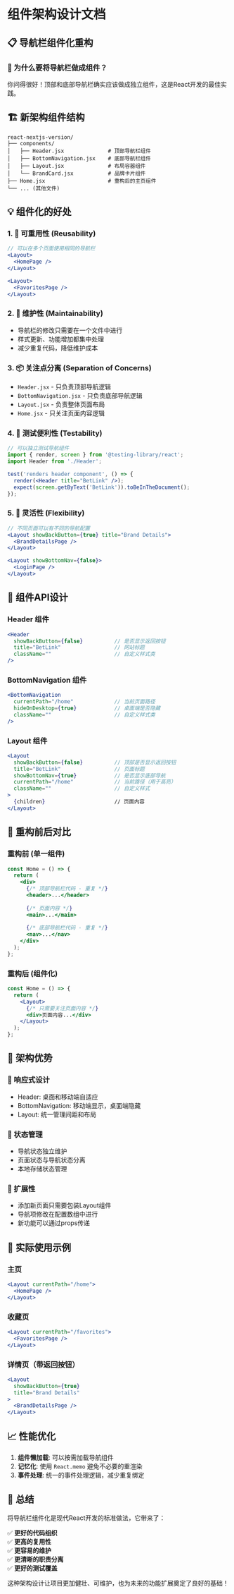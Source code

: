 # 组件架构设计文档

## 📋 导航栏组件化重构

### 🎯 为什么要将导航栏做成组件？

你问得很好！顶部和底部导航栏确实应该做成独立组件，这是React开发的最佳实践。

## 🏗️ 新架构组件结构

```
react-nextjs-version/
├── components/
│   ├── Header.jsx              # 顶部导航栏组件
│   ├── BottomNavigation.jsx    # 底部导航栏组件  
│   ├── Layout.jsx              # 布局容器组件
│   └── BrandCard.jsx           # 品牌卡片组件
├── Home.jsx                    # 重构后的主页组件
└── ... (其他文件)
```

## 💡 组件化的好处

### 1. 🔄 **可重用性 (Reusability)**
```jsx
// 可以在多个页面使用相同的导航栏
<Layout>
  <HomePage />
</Layout>

<Layout>
  <FavoritesPage />
</Layout>
```

### 2. 🔧 **维护性 (Maintainability)**
- 导航栏的修改只需要在一个文件中进行
- 样式更新、功能增加都集中处理
- 减少重复代码，降低维护成本

### 3. 📦 **关注点分离 (Separation of Concerns)**
- `Header.jsx` - 只负责顶部导航逻辑
- `BottomNavigation.jsx` - 只负责底部导航逻辑
- `Layout.jsx` - 负责整体页面布局
- `Home.jsx` - 只关注页面内容逻辑

### 4. 🧪 **测试便利性 (Testability)**
```jsx
// 可以独立测试导航组件
import { render, screen } from '@testing-library/react';
import Header from './Header';

test('renders header component', () => {
  render(<Header title="BetLink" />);
  expect(screen.getByText('BetLink')).toBeInTheDocument();
});
```

### 5. 🎨 **灵活性 (Flexibility)**
```jsx
// 不同页面可以有不同的导航配置
<Layout showBackButton={true} title="Brand Details">
  <BrandDetailsPage />
</Layout>

<Layout showBottomNav={false}>
  <LoginPage />
</Layout>
```

## 🔧 组件API设计

### Header 组件
```jsx
<Header 
  showBackButton={false}          // 是否显示返回按钮
  title="BetLink"                 // 网站标题
  className=""                    // 自定义样式类
/>
```

### BottomNavigation 组件
```jsx
<BottomNavigation 
  currentPath="/home"             // 当前页面路径
  hideOnDesktop={true}            // 桌面端是否隐藏
  className=""                    // 自定义样式类
/>
```

### Layout 组件
```jsx
<Layout 
  showBackButton={false}          // 顶部是否显示返回按钮
  title="BetLink"                 // 页面标题
  showBottomNav={true}            // 是否显示底部导航
  currentPath="/home"             // 当前路径（用于高亮）
  className=""                    // 自定义样式
>
  {children}                      // 页面内容
</Layout>
```

## 🔄 重构前后对比

### 重构前 (单一组件)
```jsx
const Home = () => {
  return (
    <div>
      {/* 顶部导航栏代码 - 重复 */}
      <header>...</header>
      
      {/* 页面内容 */}
      <main>...</main>
      
      {/* 底部导航栏代码 - 重复 */}
      <nav>...</nav>
    </div>
  );
};
```

### 重构后 (组件化)
```jsx
const Home = () => {
  return (
    <Layout>
      {/* 只需要关注页面内容 */}
      <div>页面内容...</div>
    </Layout>
  );
};
```

## 🚀 架构优势

### 📱 响应式设计
- Header: 桌面和移动端自适应
- BottomNavigation: 移动端显示，桌面端隐藏
- Layout: 统一管理间距和布局

### 🎯 状态管理
- 导航状态独立维护
- 页面状态与导航状态分离
- 本地存储状态管理

### 🔄 扩展性
- 添加新页面只需要包装Layout组件
- 导航项修改在配置数组中进行
- 新功能可以通过props传递

## 🎨 实际使用示例

### 主页
```jsx
<Layout currentPath="/home">
  <HomePage />
</Layout>
```

### 收藏页 
```jsx
<Layout currentPath="/favorites">
  <FavoritesPage />
</Layout>
```

### 详情页（带返回按钮）
```jsx
<Layout 
  showBackButton={true}
  title="Brand Details"
>
  <BrandDetailsPage />
</Layout>
```

## 📈 性能优化

1. **组件懒加载**: 可以按需加载导航组件
2. **记忆化**: 使用 `React.memo` 避免不必要的重渲染
3. **事件处理**: 统一的事件处理逻辑，减少重复绑定

## 🎯 总结

将导航栏组件化是现代React开发的标准做法，它带来了：

✅ **更好的代码组织**  
✅ **更高的复用性**  
✅ **更容易的维护**  
✅ **更清晰的职责分离**  
✅ **更好的测试覆盖**  

这种架构设计让项目更加健壮、可维护，也为未来的功能扩展奠定了良好的基础！ 